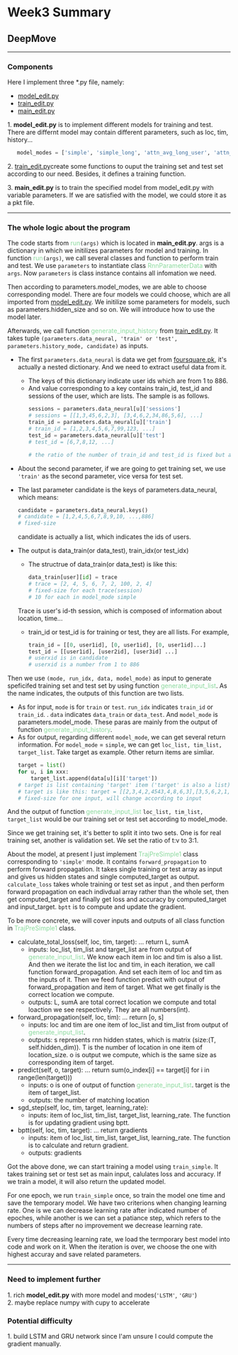 # Week3 Summary
 ##  DeepMove
 -----------------------
### Components

Here I implement three *.py file, namely:

- [model_edit.py](../codes/DeepMove/codes/model_edit.py)
- [train_edit.py](../codes/DeepMove/codes/train_edit.py)
- [main_edit.py](../codes/DeepMove/codes/main_edit.py)  

    
1\. **model_edit.py** is to implement different models for training and test. There are differnt model may contain different parameters, such as loc, tim, history...
 ```python
    model_modes = ['simple', 'simple_long', 'attn_avg_long_user', 'attn_local_long']
 ```  
    
2\. [train_edit.py](../codes/DeepMove/codes/train_edit.py)create some functions to ouput the training set and test set according to our need.
Besides, it defines a training function.

3\. **main_edit.py** is to train the specified model from model_edit.py with variable parameters. If we are satisfied with the model, we could store it as a pkt file.


--------------------------------------



### The whole logic about the program

The code starts from <font color=#8bd99d>run</font>`(args)` which is located in **main_edit.py**. args is a dictionary in which we  initilizes parameters for model and training. In function <font color=#8bd99d>run</font>`(args)`, we call several classes and function to perform train and test. We use `parameters` to instantiate class <font color=#8bd99d>RnnParameterData</font> with `args`. Now `parameters` is class instance contains all infomation we need.

Then according to parameters.model_modes, we are able to choose corresponding model. 
There are four models we could choose, which are all imported from [model_edit.py](../codes/DeepMove/codes/model_edit.py). We initilize some parameters for models, such as parameters.hidden_size and so on. We will introduce how to use the model later.

Afterwards, we call function <font color=#8bd99d>generate_input_history</font> from [train_edit.py](../codes/DeepMove/codes/train_edit.py). It takes tuple `(parameters.data_neural, 'train' or 'test', parameters.history_mode, candidate)` as inputs. 
- The first `parameters.data_neural` is data we get from [foursquare.pk](../codes/DeepMove/data/foursquare.pk), it's actually a nested dictionary. And we need to extract useful data from it. 
  
  - The keys of this dictionary indicate user ids which are from 1 to 886. 
  - And value corresponding to a key contains train_id, test_id and sessions of the user, which are lists. The sample is as follows.
      ```python
      sessions = parameters.data_neural[u]['sessions']
      # sessions = [[1,3,45,6,2,3], [3,4,6,2,34,86,5,6], ...]
      train_id = parameters.data_neural[u]['train']
      # train_id = [1,2,3,4,5,6,7,99,123, ...]
      test_id = parameters.data_neural[u]['test']
      # test_id = [6,7,8,12, ...] 

      # the ratio of the number of train_id and test_id is fixed but according to model_mode. For model_mode simple , the ratio is about 4:1 , however, in model_mode it is 2:1
      ```

- About the second parameter,  if we are going to get training set, we use `'train'` as the second parameter, vice versa for test set. 
- The last parameter candidate is the keys of parameters.data_neural, which means:  
   ```python
   candidate = parameters.data_neural.keys()
   # candidate = [1,2,4,5,6,7,8,9,10, ...,886] 
   # fixed-size
   ```
  candidate is actually a list, which indicates the ids of users.  

- The output is data_train(or data_test), train_idx(or test_idx)
  - The structrue of data_train(or data_test) is like this: 
      ```python
      data_train[user][id] = trace  
      # trace = [2, 4, 5, 6, 7, 2, 100, 2, 4]
      # fixed-size for each trace(session)
      # 10 for each in model_mode simple
      ```
   Trace is user's id-th session, which is composed of information about location, time...
  - train_id or test_id is for training or test, they are all lists. For example,
      ```python
      train_id = [[0, user1id], [0, user1id], [0, user1id]...]
      test_id = [[user1id], [user2id], [user3id] ...]
      # userxid is in candidate
      # userxid is a number from 1 to 886
      ```
  
Then we use `(mode, run_idx, data, model_mode)` as input to generate speficifed training set and test set by using function <font color=#8bd99d>generate_input_list</font>. As the name indicates, the outputs of this function  are two lists.   
- As for input, `mode` is for `train` or  `test`. `run_idx` indicates `train_id` or `train_id`. . `data` indicates `data_train` or `data_test`. And `model_mode` is parameters.model_mode. These paras are mainly from the output of function <font color=#8bd99d>generate_input_history</font>.
- As for output, regarding different `model_mode`, we can get several return information. For `model_mode` = `simple`, we can get `loc_list, tim_list, target_list`. Take target as example. Other return items are simliar.
  ```python
  target = list()
  for u, i in xxx:
      target_list.append(data[u][i]['target']) 
  # target is list containing 'target' item ('target' is also a list) in all users' sessions
  # target is like this: target = [[2,3,4,2,4543,4,8,6,3],[3,5,6,2,1,7,1,1],[2,6,3,7,21,6,8,3,1]...]
  # fixed-size for one input, will change according to input 
  ```
And the output of function <font color=#8bd99d>generate_input_list</font> 
`loc_list, tim_list, target_list` would be our training set or test set according to model_mode.

Since we get training set, it's better to split it into two sets. One is for real training set, another is validation set. We set the ratio of t:v to 3:1.  

About the model, at present I just implement <font color=#8bd99d>TrajPreSimple1</font> class corresponding to `'simple'` mode. It contains `forward_propagation` to perform forward propagation. It takes single training or test array as input and gives us hidden states and single computed_target as output. `calculate_loss` takes whole training or test set as input , and then perform forward propagation on each indivdual array rather than the whole set, then get computed_target and finally get loss and accuracy by computed_target and input_target. `bptt` is to compute and update the gradient.

To be more concrete, we will cover inputs and outputs of all class function in <font color=#8bd99d>TrajPreSimple1</font> class.
- calculate_total_loss(self, loc, tim, target): ... return L, sumA
  - inputs: loc_list, tim_list and target_list are from output of <font color=#8bd99d>generate_input_list</font>. We know each item in loc and tim is also a list. And then we iterate the list loc and tim, in each iteration, we call function forward_propagation. And set each item of loc and tim as the inputs of it. Then we feed function predict with output of forward_propagation and item of target. What we get finally is the correct location we compute.
  - outputs: L, sumA are total correct location we compute and total loaction we see respectively. They are all numbers(int).
- forward_propagation(self, loc, tim):  ... return [o, s]
   - inputs: loc and tim are one item of loc_list and tim_list from output of <font color=#8bd99d>generate_input_list</font>.
   - outputs: s represents rnn hidden states, which is matrix (size:(T, self.hidden_dim)). T is the number of location in one item of location_size. o is output we compute, which is the same size as corresponding item of target.
- predict(self, o, target): ... return sum(o_index[i] == target[i] for i in range(len(target)))
   - inputs: o is one of output of function <font color=#8bd99d>generate_input_list</font>. target is the item of target_list.
   - outputs: the number of matching location
- sgd_step(self, loc, tim, target, learning_rate):
  - inputs: item of loc_list, tim_list, target_list, learning_rate. The function is for updating gradient using bptt.
- bptt(self, loc, tim, target): ... return gradients
  - inputs: item of loc_list, tim_list, target_list, learning_rate. The function is to calculate and return gradient.
  - outputs: gradients
  
Got the above done, we can start training a model using `train_simple`. It takes training set or test set as main input, calulates loss and accuracy. If we train a model, it will also return the updated model.  



For one epoch, we run `train_simple` once, so train the model one time and save the temporary model. We have two criterions when changing learning rate. One is  we can decrease learning rate after indicated number of epoches, while another is we can set a patiance step, which refers to the numbers of steps after no improvement we decrease learning rate.

Every time decreasing learning rate, we load the termporary best model into code and work on it. When the iteration is over, we choose the one with highest accuray and save related parameters. 

-------------------------
### Need to implement further  

1\. rich **model_edit.py** with more model and modes(`'LSTM'`, `'GRU'`)  
2\. maybe replace numpy with cupy to accelerate

### Potential difficulty
1\. build LSTM and GRU network since I'am unsure I could compute the gradient manually.

